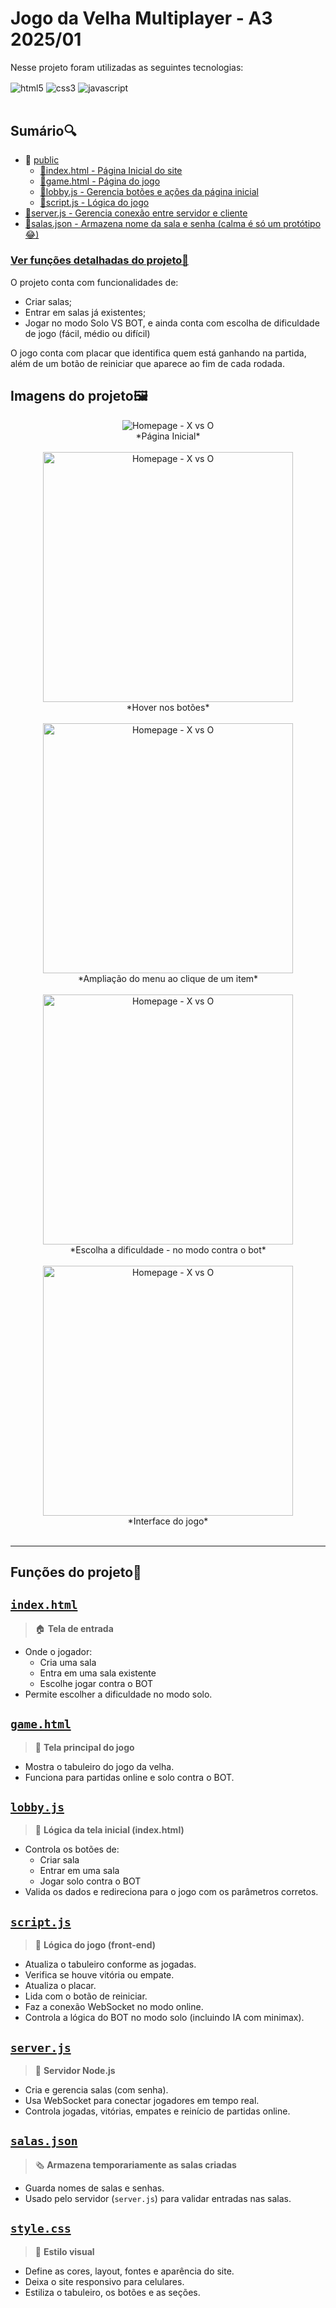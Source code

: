 # Jogo da Velha Multiplayer - A3 2025/01

Nesse projeto foram utilizadas as seguintes tecnologias:
<div style="display: inline_block">
    <img align="center" alt="html5" src="https://img.shields.io/badge/HTML5-E34F26?style=for-the-badge&logo=html5&logoColor=white" />
    <img align="center" alt="css3" src="https://img.shields.io/badge/CSS3-1572B6?style=for-the-badge&logo=css3&logoColor=white" />
    <img align="center" alt="javascript" src="https://img.shields.io/badge/JavaScript-F7DF1E?style=for-the-badge&logo=javascript&logoColor=black" /></div></br>

## Sumário🔍
- 📁 [public](/public)
    - [📃index.html - Página Inicial do site](/public/index.html)
    - [📃game.html - Página do jogo](/public/game.html)
    - [📃lobby.js - Gerencia botões e ações da página inicial](/public/lobby.js)
    - [📃script.js - Lógica do jogo](/public/script.js)
- [📃server.js - Gerencia conexão entre servidor e cliente](/server.js)
- [🎲salas.json - Armazena nome da sala e senha (calma é só um protótipo😂)](/salas.json)


### [Ver funções detalhadas do projeto🧐](#funções-do-projeto)

O projeto conta com funcionalidades de:
- Criar salas;
- Entrar em salas já existentes;
- Jogar no modo Solo VS BOT, e ainda conta com escolha de dificuldade de jogo (fácil, médio ou difícil)
  
O jogo conta com placar que identifica quem está ganhando na partida, além de um botão de reiniciar que aparece ao fim de cada rodada.



## Imagens do projeto🖼️
<div align="center">
<img src="https://github.com/user-attachments/assets/b4f74466-523e-4618-adf4-643cd9a5e4ef" alt="Homepage - X vs O"></br>
*Página Inicial*
</div></br>
<div align="center">
<img src="https://github.com/user-attachments/assets/1f2b7730-a2b6-4983-bba0-2ecfceb2de6c" width="400" alt="Homepage - X vs O"></br>
*Hover nos botões*
</div></br>
<div align="center">
<img src="https://github.com/user-attachments/assets/3be558c5-760c-4f20-a7b5-d109c1630180" width="400" alt="Homepage - X vs O"></br>
*Ampliação do menu ao clique de um item*
</div></br>
<div align="center">
<img src="https://github.com/user-attachments/assets/c51d3eed-89f9-4d66-a0a5-e9fd403dfb0c" width="400" alt="Homepage - X vs O"></br>
*Escolha a dificuldade - no modo contra o bot*
</div></br>
<div align="center">
<img src="https://github.com/user-attachments/assets/74b9b823-c24d-4988-bfea-863e8002a32f" width="400" alt="Homepage - X vs O"></br>
*Interface do jogo*
</div></br>

---

## Funções do projeto🧐

## [`index.html`](/public/index.html)
> 🏠 **Tela de entrada**
* Onde o jogador:
  * Cria uma sala
  * Entra em uma sala existente
  * Escolhe jogar contra o BOT
* Permite escolher a dificuldade no modo solo.

## [`game.html`](/public/game.html)
> 🔹 **Tela principal do jogo**
* Mostra o tabuleiro do jogo da velha.
* Funciona para partidas online e solo contra o BOT.

## [`lobby.js`](/public/lobby.js)
> 💬 **Lógica da tela inicial (index.html)**
* Controla os botões de:
  * Criar sala
  * Entrar em uma sala
  * Jogar solo contra o BOT
* Valida os dados e redireciona para o jogo com os parâmetros corretos.

## [`script.js`](/public/script.js)
> 🧠 **Lógica do jogo (front-end)**
* Atualiza o tabuleiro conforme as jogadas.
* Verifica se houve vitória ou empate.
* Atualiza o placar.
* Lida com o botão de reiniciar.
* Faz a conexão WebSocket no modo online.
* Controla a lógica do BOT no modo solo (incluindo IA com minimax).

## [`server.js`](/server.js)
> 🧠 **Servidor Node.js**
* Cria e gerencia salas (com senha).
* Usa WebSocket para conectar jogadores em tempo real.
* Controla jogadas, vitórias, empates e reinício de partidas online.

## [`salas.json`](/salas.json)
> 🗞 **Armazena temporariamente as salas criadas**
* Guarda nomes de salas e senhas.
* Usado pelo servidor (`server.js`) para validar entradas nas salas.

## [`style.css`](/public/style.css)
> 🎨 **Estilo visual**
* Define as cores, layout, fontes e aparência do site.
* Deixa o site responsivo para celulares.
* Estiliza o tabuleiro, os botões e as seções.



